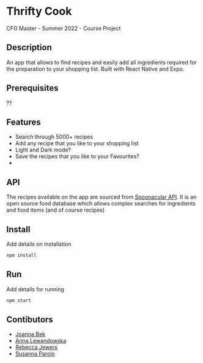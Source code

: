 # Thrifty Cook
CFG Master - Summer 2022 - Course Project
## Description
An app that allows to find recipes and easily add all ingredients required for the preparation to your shopping list.
Built with React Native and Expo.

## Prerequisites

??

## Features
- Search through 5000+ recipes
- Add any recipe that you like to your shopping list
- Light and Dark mode?
- Save the recipes that you like to your Favourites?
- 

## API

The recipes available on the app are sourced from [Spoonacular API](https://spoonacular.com/food-api).
It is an open source food database which allows complex searches for ingredients and food items (and of course recipes)

## Install
Add details on installation
```sh
npm install
```
## Run
Add details for running
```sh
npm start
```

## Contibutors
- [Joanna Bek](https://github.com/asikowe)
- [Anna Lewandowska](https://github.com/anna-lewandowska)
- [Rebecca Jewers](https://github.com/FuckinGandalfMan)
- [Susanna Parolo](https://github.com/susannaparolo)
